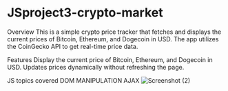 # JSproject3-crypto-market
Overview
This is a simple crypto price tracker that fetches and displays the current prices of Bitcoin, Ethereum, and Dogecoin in USD. The app utilizes the CoinGecko API to get real-time price data.

Features
Display the current price of Bitcoin, Ethereum, and Dogecoin in USD.
Updates prices dynamically without refreshing the page.

JS topics covered
DOM MANIPULATION
AJAX
![Screenshot (2)](https://github.com/rahulbalati/JSproject3-crypto-market/assets/118408469/66b0f2ca-4c62-4b06-ac14-9f8254619f80)
